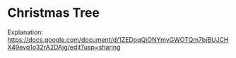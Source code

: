 # Christmas Tree
Explanation: https://docs.google.com/document/d/1ZEDoqQiONYmyGWOTQm7bjBUJCHX49evq1o32rA2DAjg/edit?usp=sharing
